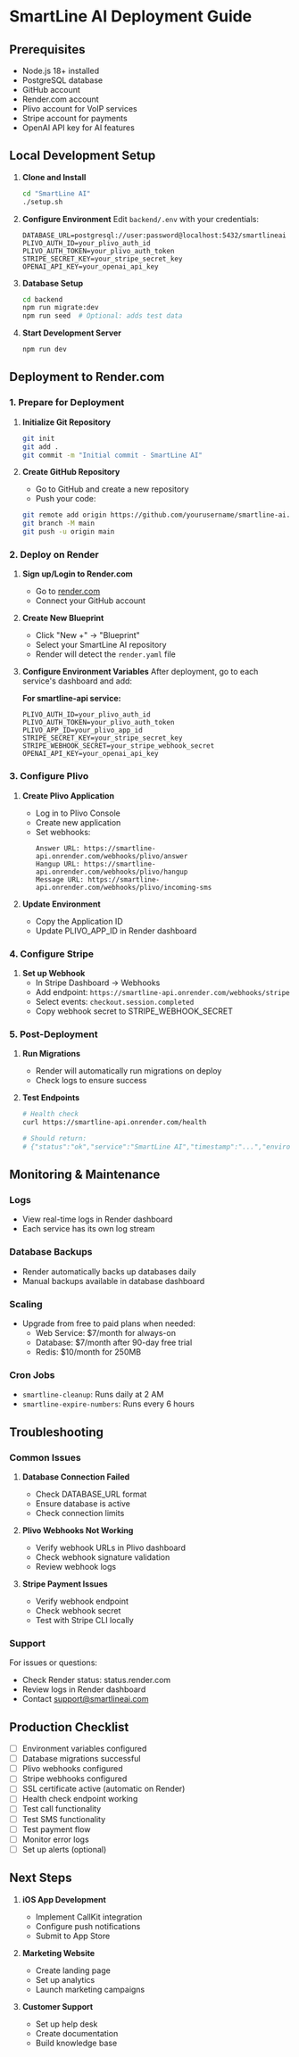 # SmartLine AI Deployment Guide

## Prerequisites

- Node.js 18+ installed
- PostgreSQL database
- GitHub account
- Render.com account
- Plivo account for VoIP services
- Stripe account for payments
- OpenAI API key for AI features

## Local Development Setup

1. **Clone and Install**
   ```bash
   cd "SmartLine AI"
   ./setup.sh
   ```

2. **Configure Environment**
   Edit `backend/.env` with your credentials:
   ```
   DATABASE_URL=postgresql://user:password@localhost:5432/smartlineai
   PLIVO_AUTH_ID=your_plivo_auth_id
   PLIVO_AUTH_TOKEN=your_plivo_auth_token
   STRIPE_SECRET_KEY=your_stripe_secret_key
   OPENAI_API_KEY=your_openai_api_key
   ```

3. **Database Setup**
   ```bash
   cd backend
   npm run migrate:dev
   npm run seed  # Optional: adds test data
   ```

4. **Start Development Server**
   ```bash
   npm run dev
   ```

## Deployment to Render.com

### 1. Prepare for Deployment

1. **Initialize Git Repository**
   ```bash
   git init
   git add .
   git commit -m "Initial commit - SmartLine AI"
   ```

2. **Create GitHub Repository**
   - Go to GitHub and create a new repository
   - Push your code:
   ```bash
   git remote add origin https://github.com/yourusername/smartline-ai.git
   git branch -M main
   git push -u origin main
   ```

### 2. Deploy on Render

1. **Sign up/Login to Render.com**
   - Go to [render.com](https://render.com)
   - Connect your GitHub account

2. **Create New Blueprint**
   - Click "New +" → "Blueprint"
   - Select your SmartLine AI repository
   - Render will detect the `render.yaml` file

3. **Configure Environment Variables**
   After deployment, go to each service's dashboard and add:
   
   **For smartline-api service:**
   ```
   PLIVO_AUTH_ID=your_plivo_auth_id
   PLIVO_AUTH_TOKEN=your_plivo_auth_token
   PLIVO_APP_ID=your_plivo_app_id
   STRIPE_SECRET_KEY=your_stripe_secret_key
   STRIPE_WEBHOOK_SECRET=your_stripe_webhook_secret
   OPENAI_API_KEY=your_openai_api_key
   ```

### 3. Configure Plivo

1. **Create Plivo Application**
   - Log in to Plivo Console
   - Create new application
   - Set webhooks:
     ```
     Answer URL: https://smartline-api.onrender.com/webhooks/plivo/answer
     Hangup URL: https://smartline-api.onrender.com/webhooks/plivo/hangup
     Message URL: https://smartline-api.onrender.com/webhooks/plivo/incoming-sms
     ```

2. **Update Environment**
   - Copy the Application ID
   - Update PLIVO_APP_ID in Render dashboard

### 4. Configure Stripe

1. **Set up Webhook**
   - In Stripe Dashboard → Webhooks
   - Add endpoint: `https://smartline-api.onrender.com/webhooks/stripe`
   - Select events: `checkout.session.completed`
   - Copy webhook secret to STRIPE_WEBHOOK_SECRET

### 5. Post-Deployment

1. **Run Migrations**
   - Render will automatically run migrations on deploy
   - Check logs to ensure success

2. **Test Endpoints**
   ```bash
   # Health check
   curl https://smartline-api.onrender.com/health
   
   # Should return:
   # {"status":"ok","service":"SmartLine AI","timestamp":"...","environment":"production"}
   ```

## Monitoring & Maintenance

### Logs
- View real-time logs in Render dashboard
- Each service has its own log stream

### Database Backups
- Render automatically backs up databases daily
- Manual backups available in database dashboard

### Scaling
- Upgrade from free to paid plans when needed:
  - Web Service: $7/month for always-on
  - Database: $7/month after 90-day free trial
  - Redis: $10/month for 250MB

### Cron Jobs
- `smartline-cleanup`: Runs daily at 2 AM
- `smartline-expire-numbers`: Runs every 6 hours

## Troubleshooting

### Common Issues

1. **Database Connection Failed**
   - Check DATABASE_URL format
   - Ensure database is active
   - Check connection limits

2. **Plivo Webhooks Not Working**
   - Verify webhook URLs in Plivo dashboard
   - Check webhook signature validation
   - Review webhook logs

3. **Stripe Payment Issues**
   - Verify webhook endpoint
   - Check webhook secret
   - Test with Stripe CLI locally

### Support

For issues or questions:
- Check Render status: status.render.com
- Review logs in Render dashboard
- Contact support@smartlineai.com

## Production Checklist

- [ ] Environment variables configured
- [ ] Database migrations successful
- [ ] Plivo webhooks configured
- [ ] Stripe webhooks configured
- [ ] SSL certificate active (automatic on Render)
- [ ] Health check endpoint working
- [ ] Test call functionality
- [ ] Test SMS functionality
- [ ] Test payment flow
- [ ] Monitor error logs
- [ ] Set up alerts (optional)

## Next Steps

1. **iOS App Development**
   - Implement CallKit integration
   - Configure push notifications
   - Submit to App Store

2. **Marketing Website**
   - Create landing page
   - Set up analytics
   - Launch marketing campaigns

3. **Customer Support**
   - Set up help desk
   - Create documentation
   - Build knowledge base